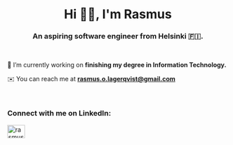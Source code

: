 

<h1 align="center">Hi 👋🏼, I'm Rasmus</h1>
<h3 align="center">An aspiring software engineer from Helsinki 🇫🇮.</h3>

<br>

🔭 I’m currently working on **finishing my degree in Information Technology.**

✉️ You can reach me at **rasmus.o.lagerqvist@gmail.com**

<br>

<h3 align="left">Connect with me on LinkedIn:</h3>
<p align="left">
<a href="https://linkedin.com/in/rasmus-lagerqvist" target="blank"><img align="center" src="https://raw.githubusercontent.com/rahuldkjain/github-profile-readme-generator/master/src/images/icons/Social/linked-in-alt.svg" alt="rasmus-lagerqvist" height="30" width="40" /></a>
</p>



